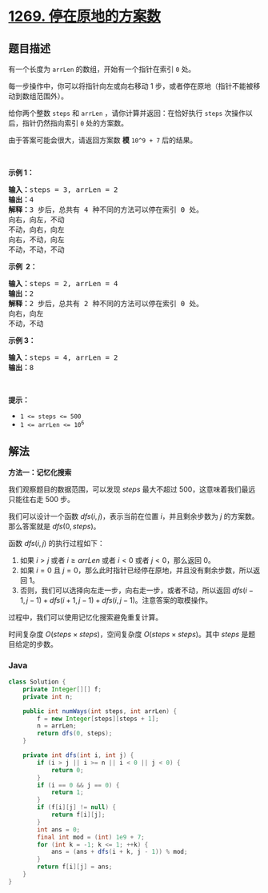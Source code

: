 # [1269. 停在原地的方案数](https://leetcode.cn/problems/number-of-ways-to-stay-in-the-same-place-after-some-steps)

## 题目描述

<p>有一个长度为 <code>arrLen</code> 的数组，开始有一个指针在索引 <code>0</code> 处。</p>

<p>每一步操作中，你可以将指针向左或向右移动 1 步，或者停在原地（指针不能被移动到数组范围外）。</p>

<p>给你两个整数 <code>steps</code> 和 <code>arrLen</code> ，请你计算并返回：在恰好执行 <code>steps</code> 次操作以后，指针仍然指向索引 <code>0</code> 处的方案数。</p>

<p>由于答案可能会很大，请返回方案数 <strong>模</strong> <code>10^9 + 7</code> 后的结果。</p>

<p> </p>

<p><strong>示例 1：</strong></p>

<pre>
<strong>输入：</strong>steps = 3, arrLen = 2
<strong>输出：</strong>4
<strong>解释：</strong>3 步后，总共有 4 种不同的方法可以停在索引 0 处。
向右，向左，不动
不动，向右，向左
向右，不动，向左
不动，不动，不动
</pre>

<p><strong>示例  2：</strong></p>

<pre>
<strong>输入：</strong>steps = 2, arrLen = 4
<strong>输出：</strong>2
<strong>解释：</strong>2 步后，总共有 2 种不同的方法可以停在索引 0 处。
向右，向左
不动，不动
</pre>

<p><strong>示例 3：</strong></p>

<pre>
<strong>输入：</strong>steps = 4, arrLen = 2
<strong>输出：</strong>8
</pre>

<p> </p>

<p><strong>提示：</strong></p>

<ul>
	<li><code>1 <= steps <= 500</code></li>
	<li><code>1 <= arrLen <= 10<sup>6</sup></code></li>
</ul>

## 解法

**方法一：记忆化搜索**

我们观察题目的数据范围，可以发现 $steps$ 最大不超过 $500$，这意味着我们最远只能往右走 $500$ 步。

我们可以设计一个函数 $dfs(i, j)$，表示当前在位置 $i$，并且剩余步数为 $j$ 的方案数。那么答案就是 $dfs(0, steps)$。

函数 $dfs(i, j)$ 的执行过程如下：

1. 如果 $i \gt j$ 或者 $i \geq arrLen$ 或者 $i \lt 0$ 或者 $j \lt 0$，那么返回 $0$。
1. 如果 $i = 0$ 且 $j = 0$，那么此时指针已经停在原地，并且没有剩余步数，所以返回 $1$。
1. 否则，我们可以选择向左走一步，向右走一步，或者不动，所以返回 $dfs(i - 1, j - 1) + dfs(i + 1, j - 1) + dfs(i, j - 1)$。注意答案的取模操作。

过程中，我们可以使用记忆化搜索避免重复计算。

时间复杂度 $O(steps \times steps)$，空间复杂度 $O(steps \times steps)$。其中 $steps$ 是题目给定的步数。

### **Java**

```java
class Solution {
    private Integer[][] f;
    private int n;

    public int numWays(int steps, int arrLen) {
        f = new Integer[steps][steps + 1];
        n = arrLen;
        return dfs(0, steps);
    }

    private int dfs(int i, int j) {
        if (i > j || i >= n || i < 0 || j < 0) {
            return 0;
        }
        if (i == 0 && j == 0) {
            return 1;
        }
        if (f[i][j] != null) {
            return f[i][j];
        }
        int ans = 0;
        final int mod = (int) 1e9 + 7;
        for (int k = -1; k <= 1; ++k) {
            ans = (ans + dfs(i + k, j - 1)) % mod;
        }
        return f[i][j] = ans;
    }
}
```
